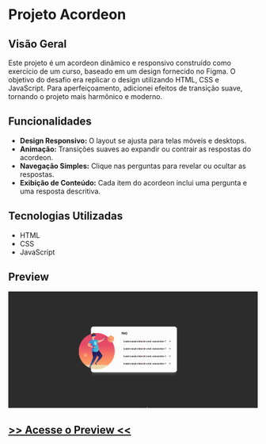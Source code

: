 # Projeto Acordeon

## Visão Geral
Este projeto é um acordeon dinâmico e responsivo construído como exercício de um curso, baseado em um design fornecido no Figma. O objetivo do desafio era replicar o design utilizando HTML, CSS e JavaScript. Para aperfeiçoamento, adicionei efeitos de transição suave, tornando o projeto mais harmônico e moderno.

## Funcionalidades
- **Design Responsivo:** O layout se ajusta para telas móveis e desktops.
- **Animação:** Transições suaves ao expandir ou contrair as respostas do acordeon.
- **Navegação Simples:** Clique nas perguntas para revelar ou ocultar as respostas.
- **Exibição de Conteúdo:** Cada item do acordeon inclui uma pergunta e uma resposta descritiva.

## Tecnologias Utilizadas
- HTML
- CSS
- JavaScript

## Preview
![GIF de Demonstração](./src/data/Accordion.gif)
## [>> Acesse o Preview <<](https://guilherme-dev15.github.io/project-accordion/)